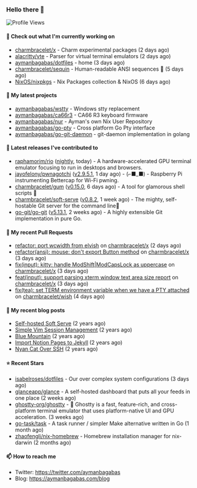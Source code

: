 ### Hello there 👋

![Profile Views](https://komarev.com/ghpvc/?username=aymanbagabas&label=PROFILE+VIEWS)

#### 👷 Check out what I'm currently working on

- [charmbracelet/x](https://github.com/charmbracelet/x) - Charm experimental packages (2 days ago)
- [alacritty/vte](https://github.com/alacritty/vte) - Parser for virtual terminal emulators (2 days ago)
- [aymanbagabas/dotfiles](https://github.com/aymanbagabas/dotfiles) - home (3 days ago)
- [charmbracelet/sequin](https://github.com/charmbracelet/sequin) - Human-readable ANSI sequences 🪩 (5 days ago)
- [NixOS/nixpkgs](https://github.com/NixOS/nixpkgs) - Nix Packages collection &amp; NixOS (6 days ago)

#### 🌱 My latest projects

- [aymanbagabas/wstty](https://github.com/aymanbagabas/wstty) - Windows stty replacement
- [aymanbagabas/ca66r3](https://github.com/aymanbagabas/ca66r3) - CA66 R3 keyboard firmware
- [aymanbagabas/nur](https://github.com/aymanbagabas/nur) - Ayman&#39;s own Nix User Repository
- [aymanbagabas/go-pty](https://github.com/aymanbagabas/go-pty) - Cross platform Go Pty interface
- [aymanbagabas/go-git-daemon](https://github.com/aymanbagabas/go-git-daemon) - git-daemon implementation in golang

#### 🔭 Latest releases I've contributed to

- [raphamorim/rio](https://github.com/raphamorim/rio) ([nightly](https://github.com/raphamorim/rio/releases/tag/nightly), today) - A hardware-accelerated GPU terminal emulator focusing to run in desktops and browsers.
- [jayofelony/pwnagotchi](https://github.com/jayofelony/pwnagotchi) ([v2.9.5.1](https://github.com/jayofelony/pwnagotchi/releases/tag/v2.9.5.1), 1 day ago) - (⌐■_■) - Raspberry Pi instrumenting Bettercap for Wi-Fi pwning.
- [charmbracelet/gum](https://github.com/charmbracelet/gum) ([v0.15.0](https://github.com/charmbracelet/gum/releases/tag/v0.15.0), 6 days ago) - A tool for glamorous shell scripts 🎀
- [charmbracelet/soft-serve](https://github.com/charmbracelet/soft-serve) ([v0.8.2](https://github.com/charmbracelet/soft-serve/releases/tag/v0.8.2), 1 week ago) - The mighty, self-hostable Git server for the command line🍦
- [go-git/go-git](https://github.com/go-git/go-git) ([v5.13.1](https://github.com/go-git/go-git/releases/tag/v5.13.1), 2 weeks ago) - A highly extensible Git implementation in pure Go.

#### 🔨 My recent Pull Requests

- [refactor: port wcwidth from elvish](https://github.com/charmbracelet/x/pull/337) on [charmbracelet/x](https://github.com/charmbracelet/x) (2 days ago)
- [refactor(ansi): mouse: don&#39;t export Button method](https://github.com/charmbracelet/x/pull/336) on [charmbracelet/x](https://github.com/charmbracelet/x) (3 days ago)
- [fix(input): kitty: handle ModShift|ModCapsLock as uppercase](https://github.com/charmbracelet/x/pull/335) on [charmbracelet/x](https://github.com/charmbracelet/x) (3 days ago)
- [feat(input): support parsing xterm window text area size report](https://github.com/charmbracelet/x/pull/334) on [charmbracelet/x](https://github.com/charmbracelet/x) (3 days ago)
- [fix(tea): set TERM environment variable when we have a PTY attached](https://github.com/charmbracelet/wish/pull/394) on [charmbracelet/wish](https://github.com/charmbracelet/wish) (4 days ago)

#### 📜 My recent blog posts

- [Self-hosted Soft Serve](https://aymanbagabas.com/blog/2023/04/28/self-hosted-soft-serve.html) (2 years ago)
- [Simple Vim Session Management](https://aymanbagabas.com/blog/2023/04/13/simple-vim-session-management.html) (2 years ago)
- [Blue Mountain](https://aymanbagabas.com/blog/2022/06/02/blue-mountain.html) (2 years ago)
- [Import Notion Pages to Jekyll](https://aymanbagabas.com/blog/2022/03/29/import-notion-pages-to-jekyll.html) (2 years ago)
- [Nyan Cat Over SSH](https://aymanbagabas.com/blog/2022/03/25/nyan-cat-over-ssh.html) (2 years ago)

#### ⭐ Recent Stars

- [isabelroses/dotfiles](https://github.com/isabelroses/dotfiles) - Our over complex system configurations  (3 days ago)
- [glanceapp/glance](https://github.com/glanceapp/glance) - A self-hosted dashboard that puts all your feeds in one place (2 weeks ago)
- [ghostty-org/ghostty](https://github.com/ghostty-org/ghostty) - 👻 Ghostty is a fast, feature-rich, and cross-platform terminal emulator that uses platform-native UI and GPU acceleration. (3 weeks ago)
- [go-task/task](https://github.com/go-task/task) - A task runner / simpler Make alternative written in Go (1 month ago)
- [zhaofengli/nix-homebrew](https://github.com/zhaofengli/nix-homebrew) - Homebrew installation manager for nix-darwin (2 months ago)

#### 📫 How to reach me

- Twitter: https://twitter.com/aymanbagabas
- Blog: https://aymanbagabas.com/blog
